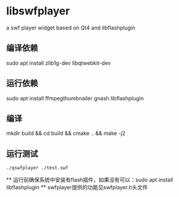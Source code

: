 # libswfplayer
a swf player widget based on Qt4 and libflashplugin

## 编译依赖
sudo apt install zlib1g-dev libqtwebkit-dev

## 运行依赖
sudo apt install ffmpegthumbnailer gnash libflashplugin

## 编译
mkdir build && cd build && cmake .. && make -j2

## 运行测试
`./qswfplayer ./test.swf`

** 运行前确保系统中安装有flash插件，如果没有可以：sudo apt install libflashplugin **
swfplayer提供的功能见swfplayer.h头文件
